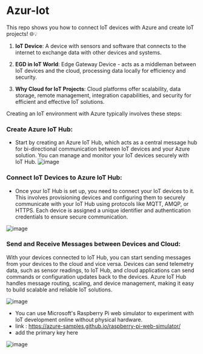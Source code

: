 # Azur-Iot
This repo shows you how to connect IoT devices with Azure and create IoT projects! 🌐💡
1. **IoT Device**: A device with sensors and software that connects to the internet to exchange data with other devices and systems.

2. **EGD in IoT World**: Edge Gateway Device - acts as a middleman between IoT devices and the cloud, processing data locally for efficiency and security.

3. **Why Cloud for IoT Projects**: Cloud platforms offer scalability, data storage, remote management, integration capabilities, and security for efficient and effective IoT solutions.

Creating an IoT environment with Azure typically involves these steps:

### Create Azure IoT Hub: 
- Start by creating an Azure IoT Hub, which acts as a central message hub for bi-directional communication between IoT devices and your Azure solution. You can manage and monitor your IoT devices securely with IoT Hub.
  ![image](https://github.com/Mouhamed-dridi/Azur-Iot/assets/53900924/3087983b-062b-462c-a5af-32fa7b37b944)


### Connect IoT Devices to Azure IoT Hub:
- Once your IoT Hub is set up, you need to connect your IoT devices to it. This involves provisioning devices and configuring them to securely communicate with your IoT Hub using protocols like MQTT, AMQP, or HTTPS. Each device is assigned a unique identifier and authentication credentials to ensure secure communication.

![image](https://github.com/Mouhamed-dridi/Azur-Iot/assets/53900924/8feecbd0-8cdd-4eb9-8f98-8c884f5cc4fe)


### Send and Receive Messages between Devices and Cloud: 

With your devices connected to IoT Hub, you can start sending messages from your devices to the cloud and vice versa. Devices can send telemetry data, such as sensor readings, to IoT Hub, and cloud applications can send commands or configuration updates back to the devices. Azure IoT Hub handles message routing, scaling, and device management, making it easy to build scalable and reliable IoT solutions.

![image](https://github.com/Mouhamed-dridi/Azur-Iot/assets/53900924/5e8d4c0e-e5d6-44cf-9298-edfb9aaae247)



- You can use Microsoft's Raspberry Pi web simulator to experiment with IoT development online without physical hardware.
- link : https://azure-samples.github.io/raspberry-pi-web-simulator/
- add the primary key here

  
![image](https://github.com/Mouhamed-dridi/Azur-Iot/assets/53900924/3effd1a2-66ad-4d47-890e-53e5bee2b64a)

  
